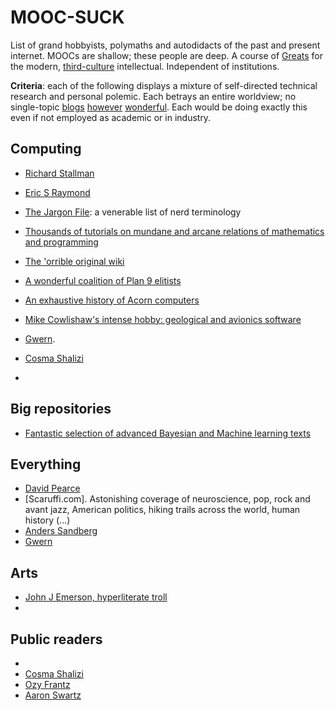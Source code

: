 # MOOC-SUCK

List of grand hobbyists, polymaths and autodidacts of the past and present internet. MOOCs are shallow; these people are deep. A course of [Greats](https://en.wikipedia.org/wiki/Literae_Humaniores) for the modern, [third-culture](https://en.wikipedia.org/wiki/The_Third_Culture) intellectual. Independent of institutions.

**Criteria**: each of the following displays a mixture of self-directed technical research and personal polemic. Each betrays an entire worldview; no single-topic [blogs](https://terrytao.wordpress.com/) [however](http://robertpaulwolff.blogspot.co.uk/) [wonderful](). Each would be doing exactly this even if not employed as academic or in industry.


## Computing

* [Richard Stallman](https://stallman.org/)
* [Eric S Raymond](http://www.catb.org/esr/)
* [The Jargon File](http://www.catb.org/jargon/html/): a venerable list of nerd terminology
* [Thousands of tutorials on mundane and arcane relations of mathematics and programming](http://xahlee.info/)
* [The 'orrible original wiki](http://c2.com/cgi/wiki)
* [A wonderful coalition of Plan 9 elitists](http://cat-v.org/)
* [An exhaustive history of Acorn computers](http://chrisacorns.computinghistory.org.uk/)
* [Mike Cowlishaw's intense hobby: geological and avionics software](http://speleotrove.com/)
* [Gwern](http://www.gwern.net/#cs).



* [Cosma Shalizi](http://bactra.org/)
* 

## Big repositories

* [Fantastic selection of advanced Bayesian and Machine learning texts](http://yaroslavvb.com/papers/)


## Everything

* [David Pearce](http://david-pearce.com/)
* [Scaruffi.com]. Astonishing coverage of neuroscience, pop, rock and avant jazz, American politics, hiking trails across the world,  human history (...)
* [Anders Sandberg](http://aleph.se/andart2/)
* [Gwern](http://www.gwern.net/)


## Arts

* [John J Emerson, hyperliterate troll](https://haquelebac.wordpress.com/john-emersons-media-empire/)
*

## Public readers

* 
* [Cosma Shalizi](http://bactra.org/weblog/cat_algae.html)
* [Ozy Frantz](https://thingofthings.wordpress.com/category/book-post/)
* [Aaron Swartz](http://www.aaronsw.com/weblog/books2011)

